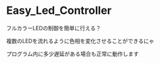 # Easy_Led_Controller

フルカラーLEDの制御を簡単に行える？

複数のLEDを流れるように色相を変化させることができるにゃ

プログラム内に多少遅延がある場合も正常に動作します

